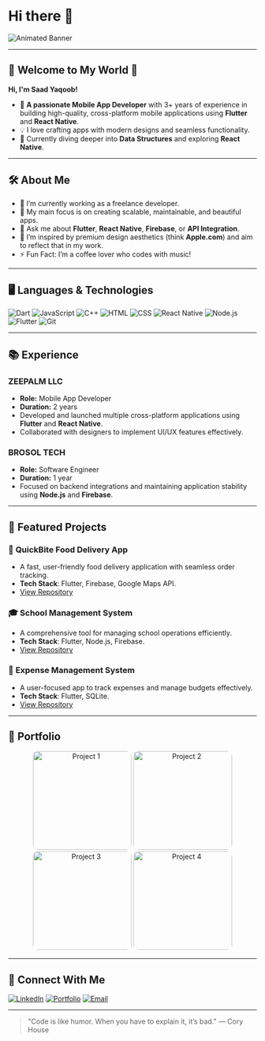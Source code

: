 # Hi there 👋

![Animated Banner](https://via.placeholder.com/800x200.png?text=Welcome+to+Saad's+GitHub+Profile)

---

## 🌟 Welcome to My World 🌟

**Hi, I'm Saad Yaqoob!**

- 🚀 **A passionate Mobile App Developer** with 3+ years of experience in building high-quality, cross-platform mobile applications using **Flutter** and **React Native**.
- 💡 I love crafting apps with modern designs and seamless functionality.
- 🌱 Currently diving deeper into **Data Structures** and exploring **React Native**.

---

## 🛠 About Me

- 🔭 I’m currently working as a freelance developer.
- 🎯 My main focus is on creating scalable, maintainable, and beautiful apps.
- 💬 Ask me about **Flutter**, **React Native**, **Firebase**, or **API Integration**.
- 🎨 I’m inspired by premium design aesthetics (think **Apple.com**) and aim to reflect that in my work.
- ⚡ Fun Fact: I’m a coffee lover who codes with music!

---

## 🖥️ Languages & Technologies

![Dart](https://img.shields.io/badge/Dart-0175C2?style=for-the-badge&logo=dart&logoColor=white)
![JavaScript](https://img.shields.io/badge/JavaScript-F7DF1E?style=for-the-badge&logo=javascript&logoColor=black)
![C++](https://img.shields.io/badge/C%2B%2B-00599C?style=for-the-badge&logo=c%2B%2B&logoColor=white)
![HTML](https://img.shields.io/badge/HTML5-E34F26?style=for-the-badge&logo=html5&logoColor=white)
![CSS](https://img.shields.io/badge/CSS3-1572B6?style=for-the-badge&logo=css3&logoColor=white)
![React Native](https://img.shields.io/badge/React_Native-61DAFB?style=for-the-badge&logo=react&logoColor=black)
![Node.js](https://img.shields.io/badge/Node.js-339933?style=for-the-badge&logo=node.js&logoColor=white)
![Flutter](https://img.shields.io/badge/Flutter-02569B?style=for-the-badge&logo=flutter&logoColor=white)
![Git](https://img.shields.io/badge/Git-F05032?style=for-the-badge&logo=git&logoColor=white)

---

## 📚 Experience

### **ZEEPALM LLC**  
- **Role:** Mobile App Developer  
- **Duration:** 2 years  
- Developed and launched multiple cross-platform applications using **Flutter** and **React Native**. 
- Collaborated with designers to implement UI/UX features effectively. 

### **BROSOL TECH**  
- **Role:** Software Engineer  
- **Duration:** 1 year  
- Focused on backend integrations and maintaining application stability using **Node.js** and **Firebase**. 

---

## 🌟 Featured Projects

### 📱 **QuickBite Food Delivery App**
- A fast, user-friendly food delivery application with seamless order tracking.
- **Tech Stack**: Flutter, Firebase, Google Maps API.
- [View Repository](https://github.com/saad-yaqoob/quickbite)

### 🎓 **School Management System**
- A comprehensive tool for managing school operations efficiently.
- **Tech Stack**: Flutter, Node.js, Firebase.
- [View Repository](https://github.com/saad-yaqoob/school-management)

### 💸 **Expense Management System**
- A user-focused app to track expenses and manage budgets effectively.
- **Tech Stack**: Flutter, SQLite.
- [View Repository](https://github.com/saad-yaqoob/expense-management)

---

## 🎨 Portfolio

<div align="center">
  <img src="https://firebasestorage.googleapis.com/v0/b/pets-app-f06fd.appspot.com/o/New%2FScreenshot_2.png?alt=media&token=f50d632e-831b-4632-a296-1d81c138fc1f" alt="Project 1" height="200", width="200", style="border-radius:10px;" />
   <img src="https://firebasestorage.googleapis.com/v0/b/pets-app-f06fd.appspot.com/o/New%2FScreenshot_2.png?alt=media&token=f50d632e-831b-4632-a296-1d81c138fc1f" alt="Project 2" height="200", width="200", style="border-radius:10px;" />
   <img src="https://firebasestorage.googleapis.com/v0/b/pets-app-f06fd.appspot.com/o/New%2FScreenshot_2.png?alt=media&token=f50d632e-831b-4632-a296-1d81c138fc1f" alt="Project 3" height="200", width="200", style="border-radius:10px;" />
   <img src="https://firebasestorage.googleapis.com/v0/b/pets-app-f06fd.appspot.com/o/New%2FScreenshot_2.png?alt=media&token=f50d632e-831b-4632-a296-1d81c138fc1f" alt="Project 4" height="200", width="200", style="border-radius:10px;" />

  
 
</div>

---

## 🤝 Connect With Me

[![LinkedIn](https://img.shields.io/badge/LinkedIn-0077B5?style=for-the-badge&logo=linkedin&logoColor=white)](https://linkedin.com/in/saad-yaqoob)
[![Portfolio](https://img.shields.io/badge/Portfolio-000000?style=for-the-badge&logo=About.me&logoColor=white)](https://saadyaqoob.com)
[![Email](https://img.shields.io/badge/Email-D14836?style=for-the-badge&logo=gmail&logoColor=white)](mailto:saad.yaqoob@example.com)

---

> "Code is like humor. When you have to explain it, it’s bad." — Cory House
